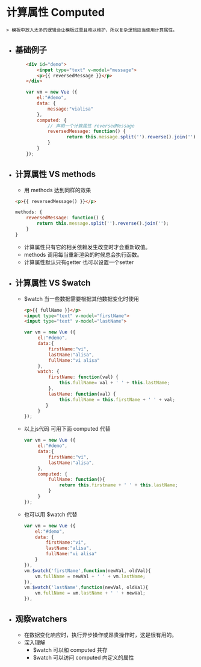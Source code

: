 # 计算属性 Computed

	> 模板中放入太多的逻辑会让模板过重且难以维护，所以复杂逻辑应当使用计算属性。

- ## 基础例子
	```html
		<div id="demo">
			<input type="text" v-model="message">
			<p>{{ reversedMessage }}</p>
		</div>
	```
	```javaScript
	    var vm = new Vue ({
		    el:"#demo",
		    data: {
		        message:"vialisa"
		    },
		    computed: {
		        // 声明一个计算属性 reversedMessage
		        reversedMessage: function() {
	                   return this.message.split('').reverse().join('');
		        }
	        }
	    });
	```

- ## 计算属性 VS methods
	+ 用 methods 达到同样的效果
	```html
	<p>{{ reversedMessage() }}</p>
	```
	```javascript
	methods: {
        reversedMessage: function() {
            return this.message.split('').reverse().join('');
		} 
	}
	```
	+ 计算属性只有它的相关依赖发生改变时才会重新取值。
	+ methods 调用每当重新渲染的时候总会执行函数。
	+ 计算属性默认只有getter 也可以设置一个setter 

- ## 计算属性 VS $watch
	+ $watch  当一些数据需要根据其他数据变化时使用
	
		```html
		<p>{{ fullName }}</p>
		<input type="text" v-model="firstName">
		<input type="text" v-model="lastName">
		```
		```javascript
		var vm = new Vue ({
             el:"#demo",
             data:{
                 firstName:"vi",
                 lastName:"alisa",
                 fullName:"vi alisa"
             },
             watch: {
                 firstName: function(val) {
                     this.fullName= val + ' ' + this.lastName;
                 },
                 lastName: function(val) {
                     this.fullName = this.firstName + ' ' + val;
                }
             }                
        });
		```
		
	+ 以上js代码  可用下面 computed 代替
	
		```javascript
		var vm = new Vue ({
             el:"#demo",
             data:{
                 firstName:"vi",
                 lastName:"alisa",
             },
             computed: {
				 fullName: function(){
                     return this.firstname + ' ' + this.lastName;
				 }
             }                
        });
		```	
		
	+ 也可以用 $watch 代替
	
		```javascript
		var vm = new Vue ({
		    el:"#demo",
			data: {
				firstName:"vi",
				lastName:"alisa",
                fullName:"vi alisa"
			}
		}),
        vm.$watch('firstName',function(newVal, oldVal){
			vm.fullName = newVal + ' ' + vm.lastName; 
		}),
		vm.$watch('lastName',function(newVal, oldVal){
			vm.fullName = vm.lastName + ' ' + newVal; 
		}),
		```
		
- ## 观察watchers
	+ 在数据变化响应时，执行异步操作或昂贵操作时，这是很有用的。
	+ 深入理解
	  * $watch 可以和 computed 共存 
	  * $watch 可以访问 computed 内定义的属性
	  

           



  
